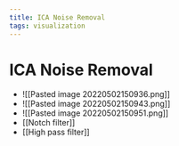 ```yaml
---
title: ICA Noise Removal
tags: visualization
---
```


# ICA Noise Removal
- ![[Pasted image 20220502150936.png]]
- ![[Pasted image 20220502150943.png]]
- ![[Pasted image 20220502150951.png]]
- [[Notch filter]]
- [[High pass filter]]


































